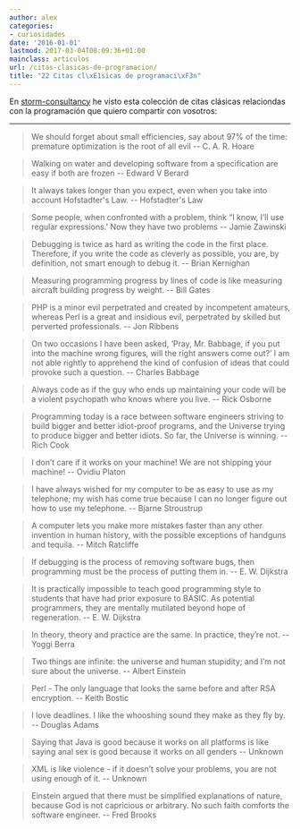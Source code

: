 ```yaml
---
author: alex
categories:
- curiosidades
date: '2016-01-01'
lastmod: 2017-03-04T08:09:36+01:00
mainclass: articulos
url: /citas-clasicas-de-programacion/
title: "22 Citas cl\xE1sicas de programaci\xF3n"
---
```


En <a target="_blank" href="http://www.storm-consultancy.com/">storm-consultancy</a> he visto esta colección de citas clásicas relaciondas con la programación que quiero compartir con vosotros:

***

> We should forget about small efficiencies, say about 97% of the time: premature optimization is the root of all evil -- C. A. R. Hoare

<span></span>

> Walking on water and developing software from a specification are easy if both are frozen -- Edward V Berard

<span></span>

<!--more--><!--ad-->

> It always takes longer than you expect, even when you take into account Hofstadter's Law. -- Hofstadter's Law

<span></span>

> Some people, when confronted with a problem, think &#8220;I know, I’ll use regular expressions.' Now they have two problems -- Jamie Zawinski

<span></span>

> Debugging is twice as hard as writing the code in the first place. Therefore, if you write the code as cleverly as possible, you are, by definition, not smart enough to debug it. -- Brian Kernighan

<span></span>

> Measuring programming progress by lines of code is like measuring aircraft building progress by weight. -- Bill Gates

<span></span>

> PHP is a minor evil perpetrated and created by incompetent amateurs, whereas Perl is a great and insidious evil, perpetrated by skilled but perverted professionals. -- Jon Ribbens

<span></span>

> On two occasions I have been asked, &#8216;Pray, Mr. Babbage, if you put into the machine wrong figures, will the right answers come out?&#8217; I am not able rightly to apprehend the kind of confusion of ideas that could provoke such a question. -- Charles Babbage

<span></span>

> Always code as if the guy who ends up maintaining your code will be a violent psychopath who knows where you live. -- Rick Osborne

<span></span>

> Programming today is a race between software engineers striving to build bigger and better idiot-proof programs, and the Universe trying to produce bigger and better idiots. So far, the Universe is winning. -- Rich Cook

<span></span>

> I don&#8217;t care if it works on your machine! We are not shipping your machine! -- Ovidiu Platon

<span></span>

> I have always wished for my computer to be as easy to use as my telephone; my wish has come true because I can no longer figure out how to use my telephone. -- Bjarne Stroustrup

<span></span>

> A computer lets you make more mistakes faster than any other invention in human history, with the possible exceptions of handguns and tequila. -- Mitch Ratcliffe

<span></span>

> If debugging is the process of removing software bugs, then programming must be the process of putting them in. -- E. W. Dijkstra

<span></span>

> It is practically impossible to teach good programming style to students that have had prior exposure to BASIC. As potential programmers, they are mentally mutilated beyond hope of regeneration. -- E. W. Dijkstra

<span></span>

> In theory, theory and practice are the same. In practice, they&#8217;re not. -- Yoggi Berra

<span></span>

> Two things are infinite: the universe and human stupidity; and I&#8217;m not sure about the universe. -- Albert Einstein

<span></span>

> Perl - The only language that looks the same before and after RSA encryption. -- Keith Bostic

<span></span>

> I love deadlines. I like the whooshing sound they make as they fly by. -- Douglas Adams

<span></span>

> Saying that Java is good because it works on all platforms is like saying anal sex is good because it works on all genders -- Unknown

<span></span>

> XML is like violence - if it doesn&#8217;t solve your problems, you are not using enough of it. -- Unknown

<span></span>

> Einstein argued that there must be simplified explanations of nature, because God is not capricious or arbitrary. No such faith comforts the software engineer. -- Fred Brooks
